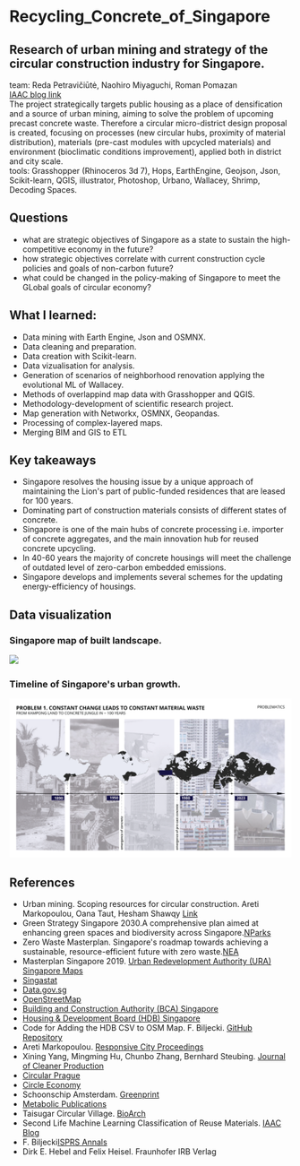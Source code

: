 # Recycling_Concrete_of_Singapore
## Research of urban mining and strategy of the circular construction industry for Singapore. </br>
team: Reda Petravičiūtė, Naohiro Miyaguchi, Roman Pomazan</br>
[IAAC blog link](https://blog.iaac.net/urban-mining-in-the-city-of-pre-cast-concrete/)</br>
The project strategically targets public housing as a place of densification and a source of urban mining, aiming to solve the problem of upcoming precast concrete waste. Therefore a circular micro-district design proposal is created, focusing on processes (new circular hubs, proximity of material distribution), materials (pre-cast modules with upcycled materials) and environment (bioclimatic conditions improvement), applied both in district and city scale. </br>
tools: Grasshopper (Rhinoceros 3d 7), Hops, EarthEngine, Geojson, Json, Scikit-learn, QGIS, illustrator, Photoshop, Urbano, Wallacey, Shrimp, Decoding Spaces.

## Questions
- what are strategic objectives of Singapore as a state to sustain the high-competitive economy in the future?
- how strategic objectives correlate with current construction cycle policies and goals of non-carbon future?
- what could be changed in the policy-making of Singapore to meet the GLobal goals of circular economy?

## What I learned: 
- Data mining with Earth Engine, Json and OSMNX.
- Data cleaning and preparation.
- Data creation with Scikit-learn.
- Data vizualisation for analysis.
- Generation of scenarios of neighborhood renovation applying the evolutional ML of Wallacey.
- Methods of overlappind map data with Grasshopper and QGIS.
- Methodology-development of scientific research project.
- Map generation with Networkx, OSMNX, Geopandas.
- Processing of complex-layered maps.
- Merging BIM and GIS to ETL

## Key takeaways
- Singapore resolves the housing issue by a unique approach of maintaining the Lion's part of public-funded residences that are leased for 100 years.
- Dominating part of construction materials consists of different states of concrete.
- Singapore is one of the main hubs of concrete processing i.e. importer of concrete aggregates, and the main innovation hub for reused concrete upcycling.
- In 40-60 years the majority of concrete housings will meet the challenge of outdated level of zero-carbon embedded emissions.
- Singapore develops and implements several schemes for the updating energy-efficiency of housings.

## Data visualization
### Singapore map of built landscape.
![](visuals/SingaCement-02.png)
### Timeline of Singapore's urban growth.
![](visuals/SingaCement-06.png)

##  References
- Urban mining. Scoping resources for circular construction. Areti Markopoulou, Oana Taut, Hesham Shawqy  [Link](https://link.springer.com/article/10.1007/s44223-023-00021-4)
- Green Strategy Singapore 2030.A comprehensive plan aimed at enhancing green spaces and biodiversity across Singapore.[NParks](https://www.nparks.gov.sg)
- Zero Waste Masterplan. Singapore's roadmap towards achieving a sustainable, resource-efficient future with zero waste.[NEA](https://www.nea.gov.sg)
- Masterplan Singapore 2019. [Urban Redevelopment Authority (URA) Singapore Maps](https://www.ura.gov.sg/maps)
- [Singastat](https://www.singstat.gov.sg/)
- [Data.gov.sg](https://data.gov.sg/)
- [OpenStreetMap](https://www.openstreetmap.org/)
- [Building and Construction Authority (BCA) Singapore](https://www1.bca.gov.sg)
- [Housing & Development Board (HDB) Singapore](https://www.hdb.gov.sg/)
- Code for Adding the HDB CSV to OSM Map. F. Biljecki. [GitHub Repository](https://github.com/ualsg/hdb3d-code/blob/master/CITATION)
- Areti Markopoulou. [Responsive City Proceedings](https://iaac.net/wp-content/uploads/pdf/RCS_19_Proceedings.pdf)
- Xining Yang, Mingming Hu, Chunbo Zhang, Bernhard Steubing. [Journal of Cleaner Production](https://doi.org/10.1016/j.resconrec.2022.106215)
- [Circular Prague](https://klima.praha.eu/en/circular-economy.html)
- [Circle Economy](https://www.circle-economy.com/)
- Schoonschip Amsterdam. [Greenprint](https://greenprint.schoonschipamsterdam.org/)  
- [Metabolic Publications](https://www.metabolic.nl/publications/cleantech-playground/)
- Taisugar Circular Village. [BioArch](https://www.bioarch.com.tw/work/taisugar-s-circular-village)
- Second Life Machine Learning Classification of Reuse Materials. [IAAC Blog](https://www.iaacblog.com/programs/second-life-aia/)
- F. Biljecki[ISPRS Annals](https://doi.org/10.5194/isprs-annals-VI-4-W1-2020-37-2020)  
- Dirk E. Hebel and Felix Heisel. Fraunhofer IRB Verlag
